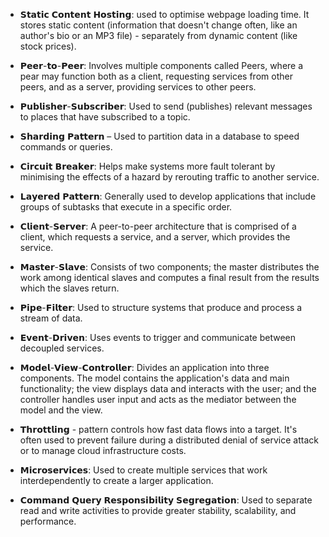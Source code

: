 - 𝗦𝘁𝗮𝘁𝗶𝗰 𝗖𝗼𝗻𝘁𝗲𝗻𝘁 𝗛𝗼𝘀𝘁𝗶𝗻𝗴: used to optimise webpage loading time. It stores static content (information that doesn't change often, like an author's bio or an MP3 file) - separately from dynamic content (like stock prices).

- 𝗣𝗲𝗲𝗿-𝘁𝗼-𝗣𝗲𝗲𝗿: Involves multiple components called Peers, where a pear may function both as a client, requesting services from other peers, and as a server, providing services to other peers.

- 𝗣𝘂𝗯𝗹𝗶𝘀𝗵𝗲𝗿-𝗦𝘂𝗯𝘀𝗰𝗿𝗶𝗯𝗲𝗿: Used to send (publishes) relevant messages to places that have subscribed to a topic.

- 𝗦𝗵𝗮𝗿𝗱𝗶𝗻𝗴 𝗣𝗮𝘁𝘁𝗲𝗿𝗻 – Used to partition data in a database to speed commands or queries.

- 𝗖𝗶𝗿𝗰𝘂𝗶𝘁 𝗕𝗿𝗲𝗮𝗸𝗲𝗿: Helps make systems more fault tolerant by minimising the effects of a hazard by rerouting traffic to another service.

- 𝗟𝗮𝘆𝗲𝗿𝗲𝗱 𝗣𝗮𝘁𝘁𝗲𝗿𝗻: Generally used to develop applications that include groups of subtasks that execute in a specific order.

- 𝗖𝗹𝗶𝗲𝗻𝘁-𝗦𝗲𝗿𝘃𝗲𝗿: A peer-to-peer architecture that is comprised of a client, which requests a service, and a server, which provides the service.

- 𝗠𝗮𝘀𝘁𝗲𝗿-𝗦𝗹𝗮𝘃𝗲: Consists of two components; the master distributes the work among identical slaves and computes a final result from the results which the slaves return.

- 𝗣𝗶𝗽𝗲-𝗙𝗶𝗹𝘁𝗲𝗿: Used to structure systems that produce and process a stream of data.

- 𝗘𝘃𝗲𝗻𝘁-𝗗𝗿𝗶𝘃𝗲𝗻: Uses events to trigger and communicate between decoupled services.

- 𝗠𝗼𝗱𝗲𝗹-𝗩𝗶𝗲𝘄-𝗖𝗼𝗻𝘁𝗿𝗼𝗹𝗹𝗲𝗿: Divides an application into three components. The model contains the application's data and main functionality; the view displays data and interacts with the user; and the controller handles user input and acts as the mediator between the model and the view.

- 𝗧𝗵𝗿𝗼𝘁𝘁𝗹𝗶𝗻𝗴 - pattern controls how fast data flows into a target. It's often used to prevent failure during a distributed denial of service attack or to manage cloud infrastructure costs.

- 𝗠𝗶𝗰𝗿𝗼𝘀𝗲𝗿𝘃𝗶𝗰𝗲𝘀: Used to create multiple services that work interdependently to create a larger application.

- 𝗖𝗼𝗺𝗺𝗮𝗻𝗱 𝗤𝘂𝗲𝗿𝘆 𝗥𝗲𝘀𝗽𝗼𝗻𝘀𝗶𝗯𝗶𝗹𝗶𝘁𝘆 𝗦𝗲𝗴𝗿𝗲𝗴𝗮𝘁𝗶𝗼𝗻: Used to separate read and write activities to provide greater stability, scalability, and performance.